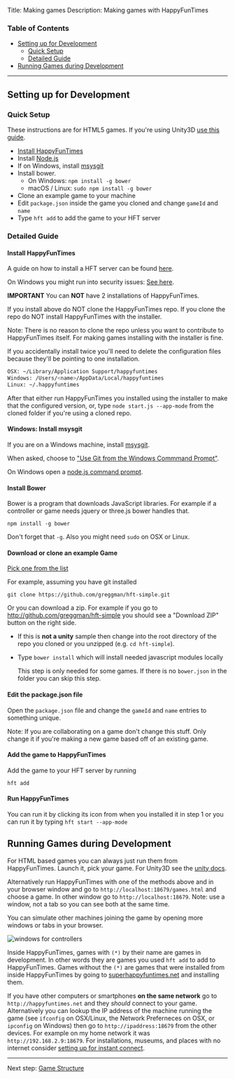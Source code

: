 Title: Making games
Description: Making games with HappyFunTimes

### Table of Contents

*   [Setting up for Development](#setting-up-for-development)
    * [Quick Setup](#quick-setup)
    * [Detailed Guide](#detailed-guide)
*   [Running Games during Development](#running-games-during-development)

---

## Setting up for Development

### Quick Setup

These instructions are for HTML5 games. If you're using Unity3D [use this guide](../unity).

*   [Install HappyFunTimes](http://docs.happyfuntimes.net/install.html)
*   Install [Node.js](http://nodejs.org/download/)
*   If on Windows, install [msysgit](http://msysgit.github.io/)
*   Install bower.
    * On Windows:  `npm install -g bower`
    * macOS / Linux: `sudo npm install -g bower` 
*   Clone an example game to your machine
*   Edit `package.json` inside the game you cloned and change `gameId` and `name`
*   Type `hft add` to add the game to your HFT server

### Detailed Guide

#### Install HappyFunTimes

A guide on how to install a HFT server can be found [here](http://docs.happyfuntimes.net/install.html).

On Windows you might run into security issues: [See here](windows.md).

**IMPORTANT** You can **NOT** have 2 installations of HappyFunTimes.

If you install above do NOT clone the HappyFunTimes repo.
If you clone the repo do NOT install HappyFunTimes with the installer.

Note: There is no reason to clone the repo unless you want to
contribute to HappyFunTimes itself. For making games installing
with the installer is fine.

If you accidentally install twice you'll need to delete the configuration
files because they'll be pointing to one installation.

```bash
OSX: ~/Library/Application Support/happyfuntimes
Windows: /Users/<name>/AppData/Local/happyfuntimes
Linux: ~/.happyfuntimes
```

After that either run HappyFunTimes you installed using the installer to make that
the configured version, or, type `node start.js --app-mode` from the
cloned folder if you're using a cloned repo.

#### Windows: Install msysgit

If you are on a Windows machine, install [msysgit](http://msysgit.github.io/).

When asked, choose to ["Use Git from the Windows Commmand Prompt"](../images/msysgit-option-01.png).

On Windows open a [node.js command prompt](../images/node-js-command-prompt.png).

#### Install Bower

Bower is a program that downloads JavaScript libraries. For example
if a controller or game needs jquery or three.js bower handles that.

    npm install -g bower

Don't forget that `-g`. Also you might need `sudo` on OSX or Linux.

#### Download or clone an example Game

[Pick one from the list](examples.md)

For example, assuming you have git installed

    git clone https://github.com/greggman/hft-simple.git

Or you can download a zip. For example if you go to
http://github.com/greggman/hft-simple you should see a "Download ZIP"
button on the right side.

*   If this is **not a unity** sample then change into the root directory of the repo you
    cloned or you unzipped (e.g. `cd hft-simple`).

*   Type `bower install` which will install needed javascript modules locally

    This step is only needed for some games. If there is no `bower.json`
    in the folder you can skip this step.

#### Edit the package.json file

Open the `package.json` file and change the `gameId` and `name` entries to something unique.

Note: If you are collaborating on a game don't change this stuff. Only change it
if you're making a new game based off of an existing game.

#### Add the game to HappyFunTimes

Add the game to your HFT server by running

    hft add

#### Run HappyFunTimes

You can run it by clicking its icon from when you installed it in step 1
or you can run it by typing `hft start --app-mode`

## Running Games during Development

For HTML based games you can always just run them from HappyFunTimes. Launch it,
pick your game. For Unity3D see the [unity docs](unitydocs.md).

Alternatively run HappyFunTimes with one of the methods above and in your
browser window and go to `http://localhost:18679/games.html` and choose a game.
In other window go to `http://localhost:18679`.  Note: use a window, not a tab
so you can see both at the same time.

You can simulate other machines joining the game by opening more windows
or tabs in your browser.

![windows for controllers](../images/windows-for-controllers.jpg)

Inside HappyFunTimes, games with `(*)` by their name are games in development. In other words
they are games you used `hft add` to add to HappyFunTimes. Games without the `(*)` are games
that were installed from inside HappyFunTimes by going to [superhappyfuntimes.net](http://superhappyfuntimes.net)
and installing them.

If you have other computers or smartphones **on the same network** go to `http://happyfuntimes.net`
and they *should* connect to your game. Alternatively you can lookup the IP address of
the machine running the game (see `ifconfig` on OSX/Linux, the Network Preferneces on OSX,
or `ipconfig` on Windows) then go to `http://ipaddress:18679` from the other devices.
For example on my home network it was `http://192.168.2.9:18679`. For installations, museums,
and places with no internet consider [setting up for instant connect](network.md).

---

Next step: [Game Structure](game-structure.md)
